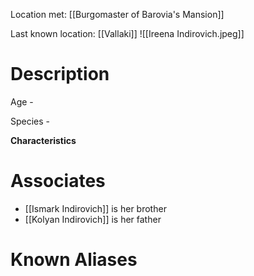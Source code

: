 Location met: [[Burgomaster of Barovia's Mansion]]

Last known location: [[Vallaki]]
![[Ireena Indirovich.jpeg]]
# Description
Age - 

Species - 

**Characteristics**


# Associates
* [[Ismark Indirovich]] is her brother
* [[Kolyan Indirovich]] is her father
# Known Aliases

